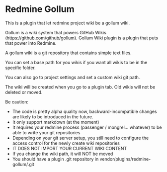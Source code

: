 Redmine Gollum
==============

This is a plugin that let redmine project wiki be a gollum wiki.

Gollum is a wiki system that powers GitHub Wikis (https://github.com/github/gollum). Gollum Wiki plugin is a plugin that puts that power into Redmine.

A gollum wiki is a git repository that contains simple text files.

You can set a base path for you wikis if you want all wikis to be in the specific folder.

You can also go to project settings and set a custom wiki git path.

The wiki will be created when you go to a plugin tab. Old wikis will not be deleted or moved.


Be caution:

- The code is pretty alpha quality now, backward-incompatible changes are likely to be introduced in the future.
- It only support markdown (at the moment)
- It requires your redmine process (passenger / mongrel... whatever) to be able to write your git repositories
- Depending on your git server setup, you still need to configure the access control for the newly create wiki repositories
- IT DOES NOT IMPORT YOUR CURRENT WIKI CONTENT
- If you change the wiki path, it will NOT be moved
- You should have a plugin .git repository in vendor/plugins/redmine-gollum/.git
